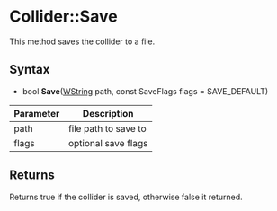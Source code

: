 # Collider::Save

This method saves the collider to a file.

## Syntax

- bool __Save__([WString](WString.md) path, const SaveFlags flags = SAVE_DEFAULT)

Parameter | Description
-|-
path | file path to save to
flags | optional save flags

## Returns

Returns true if the collider is saved, otherwise false it returned.
